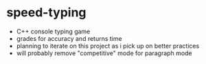 # speed-typing
- C++ console typing game
- grades for accuracy and returns time
- planning to iterate on this project as i pick up on better practices
- will probably remove "competitive" mode for paragraph mode
